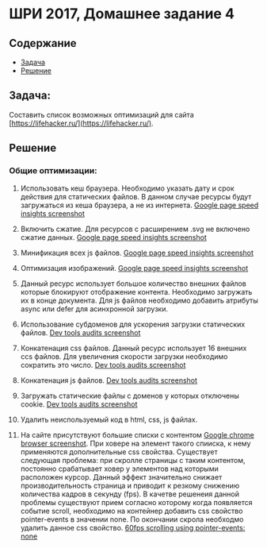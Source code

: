 # ШРИ 2017, Домашнее задание 4

## Содержание

- [Задача](#Задача)
- [Решение](#Решение)

## Задача:
Составить список возможных оптимизаций для сайта [https://lifehacker.ru/](https://lifehacker.ru/).

## Решение

### Общие оптимизации:

1. Использовать кеш браузера. Необходимо указать дату и срок действия для статических файлов. В данном случае ресурсы будут загружаться из кеша браузера, а не из интернета. [Google page speed insights screenshot](/screenshots/cache.png?raw=true) 

2. Включить сжатие. Для ресурсов с расширением .svg не включено сжатие данных. [Google page speed insights screenshot](/screenshots/gzip.png?raw=true)

3. Минификация всех js файлов. [Google page speed insights screenshot](/screenshots/jsmin.png?raw=true)

4. Оптимизация изображений. [Google page speed insights screenshot](/screenshots/imgmin.png?raw=true)

5. Данный ресурс использует большое количество внешних файлов которые блокируют отображение контента. Необходимо загружать их в конце документа. Для js файлов необходимо добавить атрибуты async или defer для асинхронной загрузки.

6. Использование субдоменов для ускорения загрузки статических файлов. [Dev tools audits screenshot](/screenshots/host.png?raw=true)

7. Конкатенация css файлов. Данный ресурс использует 16 внешних ccs файлов. Для увеличения скорости загрузки необходимо сократить это число. [Dev tools audits screenshot](/screenshots/cssconcat.png?raw=true)

8. Конкатенация js файлов. [Dev tools audits screenshot](/screenshots/jsconcat.png?raw=true)

9. Загружать статические файлы с доменов у которых отключены cookie. [Dev tools audits screenshot](/screenshots/cookie.png?raw=true)

10. Удалить неиспользуемый код в html, css, js файлах.

11. На сайте присутствуют большие списки с контентом [Google chrome browser screenshot](/screenshots/content.png?raw=true). При ховере на элемент такого спииска, к нему применяются дополнительные css свойства. Существует следующая проблема: при скролле страницы с таким контентом, постоянно срабатывает ховер у элементов над которыми расположен курсор. Данный эффект значительно снижает производительность страница и приводит к резкому снижению количества кадров в секунду (fps). В качетве решенеия данной проблемы существуют прием согласно которому когда появляется событие scroll, необходимо на контейнер добавить css свойство pointer-events в значении none. По окончании скрола необходмо удалить данное css свойство. [60fps scrolling using pointer-events: none](https://www.thecssninja.com/css/pointer-events-60fps) 